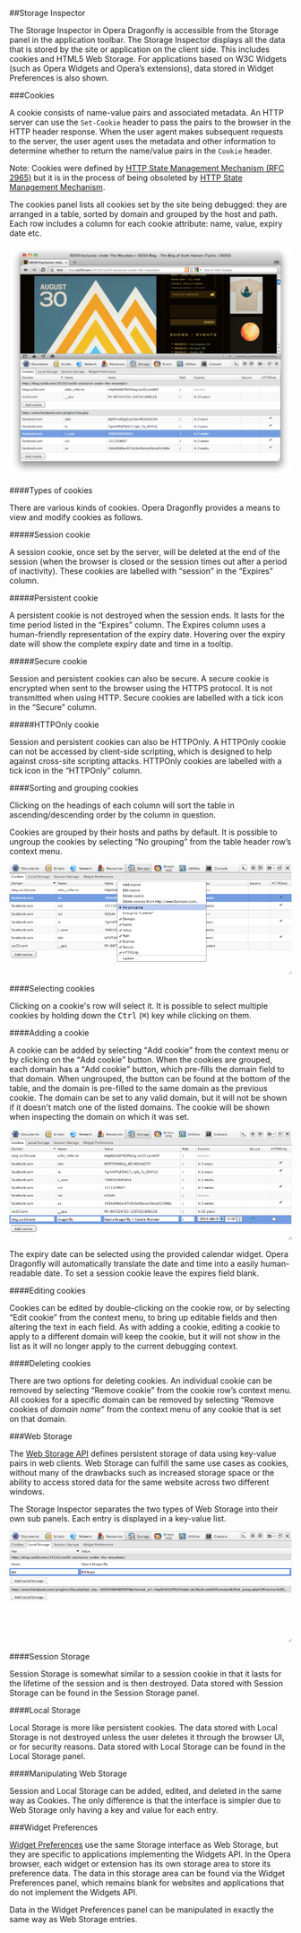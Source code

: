 ##Storage Inspector

The Storage Inspector in Opera Dragonfly is accessible from the Storage panel in the application toolbar. The Storage Inspector displays all the data that is stored by the site or application on the client side. This includes cookies and HTML5 Web Storage. For applications based on W3C Widgets (such as Opera Widgets and Opera’s extensions), data stored in Widget Preferences is also shown.

###Cookies

A cookie consists of name-value pairs and associated metadata. An HTTP server can use the `Set-Cookie` header to pass the pairs to the browser in the HTTP header response. When the user agent makes subsequent requests to the server, the user agent uses the metadata and other information to determine whether to return the name/value pairs in the `Cookie` header. 

Note: Cookies were defined by [HTTP State Management Mechanism (RFC 2965)](http://tools.ietf.org/html/rfc2965) but it is in the process of being obsoleted by [HTTP State Management Mechanism](http://tools.ietf.org/html/draft-ietf-httpstate-cookie).

The cookies panel lists all cookies set by the site being debugged: they are arranged in a table, sorted by domain and grouped by the host and path. Each row includes a column for each cookie attribute: name, value, expiry date etc.

<img src="img/cookies-list.png" alt="list of cookies" />

####Types of cookies

There are various kinds of cookies. Opera Dragonfly provides a means to view and modify cookies as follows.

#####Session cookie

A session cookie, once set by the server, will be deleted at the end of the session (when the browser is closed or the session times out after a period of inactivity).  These cookies are labelled with <q>session</q> in the <q>Expires</q> column.
   
#####Persistent cookie

A persistent cookie is not destroyed when the session ends. It lasts for the time period listed in the <q>Expires</q> column. The Expires column uses a human-friendly representation of the expiry date. Hovering over the expiry date will show the complete expiry date and time in a tooltip.

#####Secure cookie

Session and persistent cookies can also be secure. A secure cookie is encrypted when sent to the browser using the HTTPS protocol. It is not transmitted when using HTTP. Secure cookies are labelled with a tick icon in the <q>Secure</q> column.

#####HTTPOnly cookie

Session and persistent cookies can also be HTTPOnly. A HTTPOnly cookie can not be accessed by client-side scripting, which is designed to help against cross-site scripting attacks. HTTPOnly cookies are labelled with a tick icon in the <q>HTTPOnly</q> column.

####Sorting and grouping cookies

Clicking on the headings of each column will sort the table in ascending/descending order by the column in question.

Cookies are grouped by their hosts and paths by default. It is possible to ungroup the cookies by selecting <q>No grouping</q> from the table header row’s context menu.

<img src="img/no-grouping.png" alt="ungrouping cookies" />

####Selecting cookies

Clicking on a cookie's row will select it. It is possible to select multiple cookies by holding down the <kbd>Ctrl</kbd> (<kbd>⌘</kbd>) key while clicking on them.  

####Adding a cookie

A cookie can be added by selecting <q>Add cookie</q> from the context menu or by clicking on the <q>Add cookie</q> button. When the cookies are grouped, each domain has a <q>Add cookie</q> button, which pre-fills the domain field to that domain. When ungrouped, the button can be found at the bottom of the table, and the domain is pre-filled to the same domain as the previous cookie. The domain can be set to any valid domain, but it will not be shown if it doesn't match one of the listed domains. The cookie will be shown when inspecting the domain on which it was set.

<img src="img/adding-cookie.png" alt="Adding a new cookie" />

The expiry date can be selected using the provided calendar widget. Opera Dragonfly will automatically translate the date and time into a easily human-readable date. To set a session cookie leave the expires field blank.

####Editing cookies

Cookies can be edited by double-clicking on the cookie row, or by selecting <q>Edit cookie</q> from the context menu, to bring up editable fields and then altering the text in each field. As with adding a cookie, editing a cookie to apply to a different domain will keep the cookie, but it will not show in the list as it will no longer apply to the current debugging context.

####Deleting cookies

There are two options for deleting cookies. An individual cookie can be removed by selecting <q>Remove cookie</q> from the cookie row’s context menu. All cookies for a specific domain can be removed by selecting <q>Remove cookies of <var>domain name</var></q> from the context menu of any cookie that is set on that domain.

###Web Storage

The [Web Storage API](http://www.w3.org/TR/webstorage/) defines persistent storage of data using key-value pairs in web clients. Web Storage can fulfill the same use cases as cookies, without many of the drawbacks such as increased storage space or the ability to access stored data for the same website across two different windows. 
 
The Storage Inspector separates the two types of Web Storage into their own sub panels. Each entry is displayed in a key-value list. 

<img src="img/local-storage.png" alt="local storage" />

####Session Storage

Session Storage is somewhat similar to a session cookie in that it lasts for the lifetime of the session and is then destroyed. Data stored with Session Storage can be found in the Session Storage panel.

####Local Storage

Local Storage is more like persistent cookies. The data stored with Local Storage is not destroyed unless the user deletes it through the browser UI, or for security reasons. Data stored with Local Storage can be found in the Local Storage panel.


####Manipulating Web Storage

Session and Local Storage can be added, edited, and deleted in the same way as Cookies. The only difference is that the interface is simpler due to Web Storage only having a key and value for each entry.

###Widget Preferences

<a href="http://www.w3.org/TR/widgets-apis/#the-preferences-attribute">Widget Preferences</a> use the same Storage interface as Web Storage, but they are specific to applications implementing the Widgets API. In the Opera browser, each widget or extension has its own storage area to store its preference data. The data in this storage area can be found via the Widget Preferences panel, which remains blank for websites and applications that do not implement the Widgets API.

Data in the Widget Preferences panel can be manipulated in exactly the same way as Web Storage entries. 